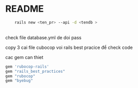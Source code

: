 # README

``` bash 
    rails new <ten_pr> --api -d <tendb > 
```
<br>
check file database.yml de doi pass

copy 3 cai file cubocop voi rails best pracice để check code <br>

cac gem can thiet 
``` ruby 
gem 'rubocop-rails'
gem "rails_best_practices"
gem "rubocop"
gem "byebug" 
```